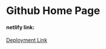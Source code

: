<h1>Github Home Page</h1>
<h4>netlify link:</h4>
<a href="https://luxury-marigold-6c3030.netlify.app/">Deployment Link</a>
